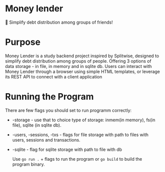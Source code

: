 # Money lender
💸 Simplify debt distribution among groups of friends! 

# Purpose
Money Lender is a study backend project inspired by Splitwise, designed to simplify debt distribution among groups of people. Offering 3 options of data storage - in file, in memory and in sqlite db. Users can interact with Money Lender through a browser using simple HTML templates, or leverage its REST API to connect with a client application

# Running the Program
There are few flags you should set to run programm correctly:
* -storage - use that to choice type of storage: inmem(in memory), fs(in file), sqlite (in sqlite db). 
* -users, -sessions, -txs - flags for file storage with path to files with users, sessions and transactions. 
* -sqlite - flag for sqlite storage with path to file with db
 
  Use `go run .` + flags to run the program or `go build` to build the program binary.
